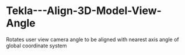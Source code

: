 # Tekla---Align-3D-Model-View-Angle
Rotates user view camera angle to be aligned with nearest axis angle of global coordinate system
